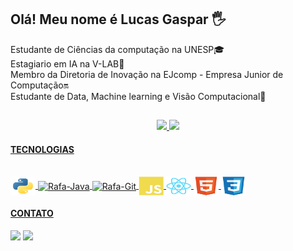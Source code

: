 ## Olá! Meu nome é Lucas Gaspar 🖐️

Estudante de Ciências da computação na UNESP🎓
 <br>Estagiario em IA na V-LAB🚀
  <br>Membro da Diretoria de Inovação na EJcomp - Empresa Junior de Computação🔛
 <br>Estudante de Data, Machine learning e Visão Computacional🚀
##
<div align="center">
  <a href="https://github.com/lucasgstumpf">
  <img height="150em" src="https://github-readme-stats.vercel.app/api?username=lucasgstumpf&show_icons=true&theme=dark&include_all_commits=true&count_private=true"/>
  <img height="150em" src="https://github-readme-stats.vercel.app/api/top-langs/?username=lucasgstumpf&layout=compact&langs_count=7&theme=dark"/>
</div>
  
 #### TECNOLOGIAS
  
<div style="display: inline_block"><br>
   <img align="center" alt="Rafa-Python" height="30" width="40" src="https://raw.githubusercontent.com/devicons/devicon/master/icons/python/python-original.svg">
   <img align="center" alt="Rafa-Java" height="30" width="40" src="https://cdn.jsdelivr.net/gh/devicons/devicon/icons/java/java-original.svg">
  <img align="center" alt="Rafa-Git" height="30" width="40" src= "https://cdn.jsdelivr.net/gh/devicons/devicon/icons/git/git-original.svg">


  <img align="center" alt="Rafa-Js" height="30" width="40" src="https://raw.githubusercontent.com/devicons/devicon/master/icons/javascript/javascript-plain.svg">
  <img align="center" alt="Rafa-React" height="30" width="40" src="https://raw.githubusercontent.com/devicons/devicon/master/icons/react/react-original.svg">
  <img align="center" alt="Rafa-HTML" height="30" width="40" src="https://raw.githubusercontent.com/devicons/devicon/master/icons/html5/html5-original.svg">
  <img align="center" alt="Rafa-CSS" height="30" width="40" src="https://raw.githubusercontent.com/devicons/devicon/master/icons/css3/css3-original.svg">
 
 #### CONTATO
</div>

<a href = "mailto:lucasgstumpf@gmail.com"><img src="https://img.shields.io/badge/-Gmail-%23333?style=for-the-badge&logo=gmail&logoColor=white" target="_blank"></a>
  <a href="www.linkedin.com/in/lucasgstumpf
" target="_blank"><img src="https://img.shields.io/badge/-LinkedIn-%230077B5?style=for-the-badge&logo=linkedin&logoColor=white" target="_blank"></a> 
 
</div>

